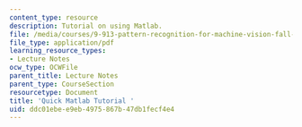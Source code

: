 ```yaml
---
content_type: resource
description: Tutorial on using Matlab.
file: /media/courses/9-913-pattern-recognition-for-machine-vision-fall-2004/ddc01ebee9eb4975867b47db1fecf4e4_class1_04_matlab.pdf
file_type: application/pdf
learning_resource_types:
- Lecture Notes
ocw_type: OCWFile
parent_title: Lecture Notes
parent_type: CourseSection
resourcetype: Document
title: 'Quick Matlab Tutorial '
uid: ddc01ebe-e9eb-4975-867b-47db1fecf4e4
---
```

